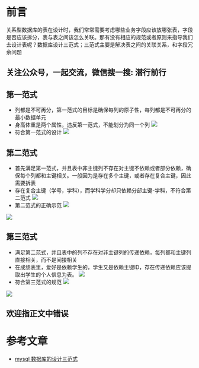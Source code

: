 
# 前言
关系型数据库的表在设计时，我们常常需要考虑哪些业务字段应该放哪张表，字段是否应该拆分，表与表之间该怎么关联。那有没有相应的规范或者原则来指导我们去设计表呢？数据库设计三范式；三范式主要是解决表之间的关联关系，和字段冗余问题

关注公众号，一起交流，微信搜一搜: 潜行前行
---

## 第一范式
-	列都是不可再分，第一范式的目标是确保每列的原子性，每列都是不可再分的最小数据单元
-	身高体重是两个属性，违反第一范式，不能划分为同一个列
![](https://p9-juejin.byteimg.com/tos-cn-i-k3u1fbpfcp/2d525382958340de95f5e5c1750ecb2f~tplv-k3u1fbpfcp-watermark.image)
-	符合第一范式的设计
![](https://p1-juejin.byteimg.com/tos-cn-i-k3u1fbpfcp/bd0d0a8e0dd84abba3244a2616a536db~tplv-k3u1fbpfcp-watermark.image)

## 第二范式
-	首先满足第一范式，并且表中非主键列不存在对主键不依赖或者部分依赖，确保每个列都和主键相关。一般因为是存在多个主键，或者存在复合主键，因此需要拆表
-	存在复合主键（学号，学科），而学科学分却只依赖分部主键-学科，不符合第二范式
![](https://p3-juejin.byteimg.com/tos-cn-i-k3u1fbpfcp/118de63ad8424fe196d4f0d31be60ed9~tplv-k3u1fbpfcp-watermark.image)
-	第二范式的正确示范
![](https://p1-juejin.byteimg.com/tos-cn-i-k3u1fbpfcp/dedaecffb32b44adaa51307a80099fcd~tplv-k3u1fbpfcp-watermark.image)

![](https://p1-juejin.byteimg.com/tos-cn-i-k3u1fbpfcp/7d0c578f9edf4ce98e48683ed65c98b2~tplv-k3u1fbpfcp-watermark.image)
## 第三范式
-	满足第二范式，并且表中的列不存在对非主键列的传递依赖，每列都和主键列直接相关，而不是间接相关
-	在成绩表里，爱好是依赖学生的，学生又是依赖主键ID，存在传递依赖应该提取出学生的个人信息为表。
![](https://p3-juejin.byteimg.com/tos-cn-i-k3u1fbpfcp/0199884b866645a285fa770b9f390f36~tplv-k3u1fbpfcp-watermark.image)
-	符合第三范式的规范
![](https://p1-juejin.byteimg.com/tos-cn-i-k3u1fbpfcp/01dccc0f73584e4a8dfeda6cf69e5b28~tplv-k3u1fbpfcp-watermark.image)

![](https://p9-juejin.byteimg.com/tos-cn-i-k3u1fbpfcp/4fbca0a7bdf3448fb23bef3a7ed0253f~tplv-k3u1fbpfcp-watermark.image)

欢迎指正文中错误
---
# 参考文章
-	[mysql 数据库的设计三范式](https://www.cnblogs.com/xiaozengzeng/p/10720226.html)
